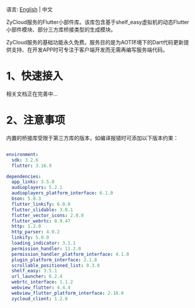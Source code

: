 语言:  [English](https://github.com/yangfanyu/zycloud_widget/blob/main/README.md) | 中文 

ZyCloud服务的Flutter小部件库。该库包含基于shelf_easy虚拟机的动态Flutter小部件模块、部分三方库桥接类型的生成模块。

ZyCloud服务的基础功能永久免费。服务目的是为AOT环境下的Dart代码更新提供支持、在开发APP时可专注于客户端开发而无需再编写服务端代码。

# 1、快速接入

相关文档正在完善中...

# 2、注意事项

内置的桥接库受限于第三方库的版本，如编译报错时可添加以下版本约束：

```yaml

environment:
  sdk: 3.2.6
  flutter: 3.16.9

dependencies:
  app_links: 3.5.0
  audioplayers: 5.2.1
  audioplayers_platform_interface: 6.1.0
  bson: 5.0.3
  flutter_linkify: 6.0.0
  flutter_slidable: 3.0.1
  flutter_vector_icons: 2.0.0
  flutter_webrtc: 0.9.47
  http: 1.2.0
  http_parser: 4.0.2
  linkify: 5.0.0
  loading_indicator: 3.1.1
  permission_handler: 11.2.0
  permission_handler_platform_interface: 4.1.0
  plugin_platform_interface: 2.1.8
  scrollable_positioned_list: 0.3.8
  shelf_easy: 3.5.1
  url_launcher: 6.2.4
  webrtc_interface: 1.1.2
  webview_flutter: 4.4.4
  webview_flutter_platform_interface: 2.10.0
  zycloud_client: 1.2.0

```
